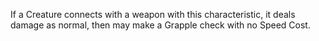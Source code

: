 If a Creature connects with a weapon with this characteristic, it deals damage as normal, then may make a Grapple check with no Speed Cost. 